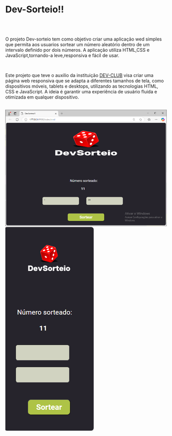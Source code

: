 <h1>Dev-Sorteio!!</h1>
<br>
<br>
<p></p> O projeto Dev-sorteio tem como objetivo criar uma aplicação wed simples que permita aos usuarios sortear um número aleatório dentro de um intervalo definido por dois números. A aplicação utiliza HTML,CSS e JavaScript,tornando-a leve,responsiva e fácil de usar.</p>
<br>
<p>Este projeto que teve o auxilio da instituição <a href=https://rodolfomori.com.br/devclub>DEV-CLUB</a> visa criar uma página web responsiva que se adapta a diferentes tamanhos de tela, como dispositivos móveis, tablets e desktops, utilizando as tecnologias HTML, CSS e JavaScript. A ideia é garantir uma experiência de usuário fluida e otimizada em qualquer dispositivo.</p>
<br>
<img src="https://github.com/Gildo33/Dev-Sorteio-atualizado2/blob/master/assets/Dev-sorteio-Atualizado.png?raw=true">
<br>
<img src="https://github.com/Gildo33/Dev-Sorteio-atualizado2/blob/master/assets/Dev-Sorteio-Responsivo.png?raw=true">
